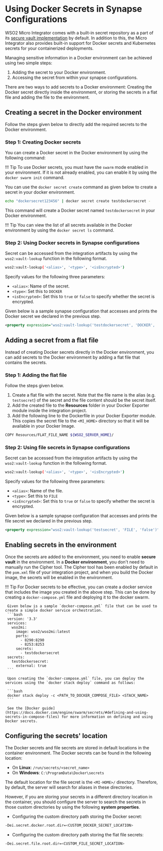 # Using Docker Secrets in Synapse Configurations

WSO2 Micro Integrator comes with a built-in secret repository as a part of its [secure vault implementation](https://apim.docs.wso2.com/en/4.2.0/install-and-setup/setup/security/logins-and-passwords/carbon-secure-vault-implementation/) by default. In addition to this, the Micro Integrator also provides built-in support for Docker secrets and Kubernetes secrets for your containerized deployments.

Managing sensitive information in a Docker environment can be achieved using two simple steps:

1.	Adding the secret to your Docker environment.
2.	Accessing the secret from within your synapse configurations.

There are two ways to add secrets to a Docker environment: Creating the Docker secret directly inside the environment, or storing the secrets in a flat file and adding the file to the environment.

## Creating a secret in the Docker environment

Follow the steps given below to directly add the required secrets to the Docker environment.

### Step 1: Creating Docker secrets

You can create a Docker secret in the Docker environment by using the following command:

!!! Tip
		To use Docker secrets, you must have the `swarm` mode enabled in your environment. If it is not already enabled, you can enable it by using the `docker swarm init` command.

You can use the `docker secret create` command as given below to create a secret in your docker environment.

```bash
echo "dockersecret123456" | docker secret create testdockersecret -
```
This command will create a Docker secret named `testdockersecret` in your Docker environment.

!!! Tip
        You can view the list of all secrets available in the Docker environment by using the `docker secret ls` command.

### Step 2: Using Docker secrets in Synapse configurations

Secret can be accessed from the integration artifacts by using the `wso2:vault-lookup` function in the following format.

```bash
wso2:vault-lookup('<alias>', '<type>', '<isEncrypted>')
```

Specify values for the following three parameters:

-	`<alias>`: Name of the secret.
- `<type>`: Set this to `DOCKER`
-	`<isEncrypted>`: Set this to `true` or `false` to specify whether the secret is encrypted.

Given below is a sample synapse configuration that accesses and prints the Docker secret we declared in the previous step.

```xml
<property expression="wso2:vault-lookup('testdockersecret', 'DOCKER', 'false')" name="secret"/>
```

## Adding a secret from a flat file

Instead of creating Docker secrets directly in the Docker environment, you can add secrets to the Docker environment by adding a flat file that contains the secrets.

### Step 1: Adding the flat file

Follow the steps given below.

1.	Create a flat file with the secret. Note that the file name is the alias (e.g. `testsecret`) of the secret and the file content should be the secret itself.
2.	Add the created file to the **Resources** folder in your Docker Exporter module inside the integration project.
3.	Add the following line to the Dockerfile in your Docker Exporter module. This copies the secret file to the `<MI_HOME>` directory so that it will be available in your Docker Image.

```bash
COPY Resources/FLAT_FILE_NAME ${WSO2_SERVER_HOME}/
```

### Step 2: Using file secrets in Synapse configurations

Secret can be accessed from the integration artifacts by using the `wso2:vault-lookup` function in the following format.


```bash
wso2:vault-lookup('<alias>', '<type>', '<isEncrypted>')
```


Specify values for the following three parameters:

-	`<alias>`: Name of the file.
- 	`<type>`: Set this to `FILE`
-	`<isEncrypted>`: Set this to `true` or `false` to specify whether the secret is encrypted.

Given below is a sample synapse configuration that accesses and prints the file secret we declared in the previous step.

```xml
<property expression="wso2:vault-lookup('testsecret', 'FILE', 'false')" name="secret"/>
```

## Enabling secrets in the environment

Once the secrets are added to the environment, you need to enable <b>secure vault</b> in the environment. In a <b>Docker environment</b>, you don't need to manually run the Cipher tool. 
The Cipher tool has been enabled by default in the `pom.xml` file of your integration project, and when you build the Docker image, the secrets will be enabled in the environment.

!!! Tip
     For Docker secrets to be effective, you can create a docker service that includes the image you created in the above step. This can be done by creating a `docker-compose.yml` file and deploying it to the docker swarm. 
     
     Given below is a sample `docker-compose.yml` file that can be used to create a simple docker service orchestration.
     ```bash
     version: '3.3'
     services:
       wso2mi:
         image: wso2/wso2mi:latest
         ports:
           - 8290:8290
           - 8253:8253
         secrets:                   
           - testdockersecret
     secrets:                       
       testdockersecret:
         external: true
     ```
     
     Upon creating the `docker-compose.yml` file, you can deploy the services using the `docker stack deploy` command as follows:
 
     ```bash
     docker stack deploy -c <PATH_TO_DOCKER_COMPOSE_FILE> <STACK_NAME>
     ```

     See the [Docker guide](https://docs.docker.com/engine/swarm/secrets/#defining-and-using-secrets-in-compose-files) for more information on defining and using Docker secrets.

## Configuring the secrets' location

The Docker secrets and file secrets are stored in default locations in the container environment. The Docker secrets can be found in the following location:

-	On **Linux**: `/run/secrets/<secret_name>`
-	On **Windows**: `C:\ProgramData\Docker\secrets`

The default location for the file secret is the `<MI-HOME>/` directory. Therefore, by default, the server will search for aliases in these directories.

However, if you are storing your secrets in a different directory location in the container, you should configure the server to search the secrets in those custom directories by using the following **system properties**.

-	Configuring the custom directory path storing the Docker secret:

```bash
-Dei.secret.docker.root.dir=<CUSTOM_DOCKER_SECRET_LOCATION>
```

-	Configuring the custom directory path storing the flat file secrets:

```bash
-Dei.secret.file.root.dir=<CUSTOM_FILE_SECRET_LOCATION>
```
